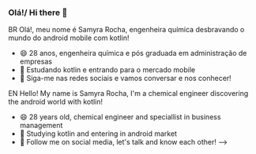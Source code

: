 ### Olá!/ Hi there 👋

BR
Olá!, meu nome é Samyra Rocha, engenheira química desbravando o mundo do android mobile com kotlin!

- 😄 28 anos, engenheira química e pós graduada em administração de empresas
- 🌱 Estudando kotlin e entrando para o mercado mobile
- 💬 Siga-me nas redes sociais e vamos conversar e nos conhecer!

EN
Hello! My name is Samyra Rocha, I'm a chemical engineer discovering the android world with kotlin!

- 😄 28 years old, chemical engineer and speciallist in business management
- 🌱 Studying kotlin and entering in android market
- 💬 Follow me on social media, let's talk and know each other!
-->
